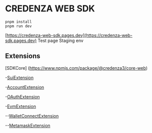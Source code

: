 # CREDENZA WEB SDK

```
pnpm install
pnpm run dev
```

[https://credenza-web-sdk.pages.dev](https://credenza-web-sdk.pages.dev)
Test page Staging env

## Extensions

[SDKCore] (https://www.npmjs.com/package/@credenza3/core-web)

-[SuiExtension](https://www.npmjs.com/package/@credenza3/core-web-sui-ext)

-[AccountExtension](https://www.npmjs.com/package/@credenza3/core-web-account-ext)

-[OAuthExtension](https://www.npmjs.com/package/@credenza3/core-web-oauth-ext)

-[EvmExtension](https://www.npmjs.com/package/@credenza3/core-web-evm-ext)

--[WalletConnectExtension](https://www.npmjs.com/package/@credenza3/core-web-evm-walletconnect-ext)

--[MetamaskExtension](https://www.npmjs.com/package/@credenza3/core-web-evm-metamask-ext)

